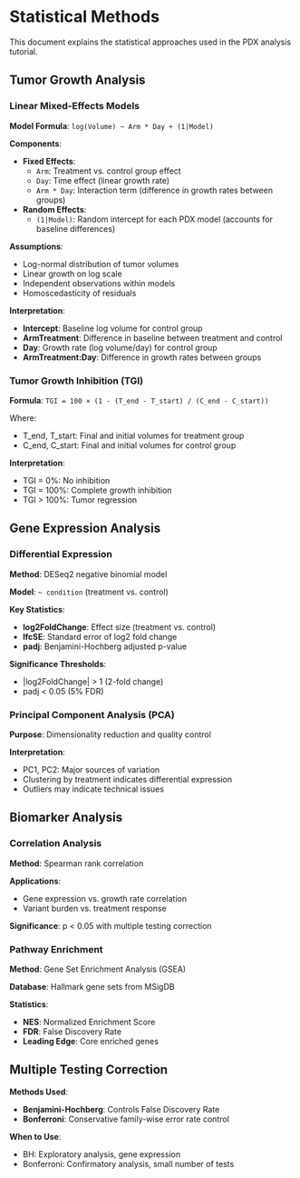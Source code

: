 # Statistical Methods

This document explains the statistical approaches used in the PDX analysis tutorial.

## Tumor Growth Analysis

### Linear Mixed-Effects Models

**Model Formula**: `log(Volume) ~ Arm * Day + (1|Model)`

**Components**:
- **Fixed Effects**: 
  - `Arm`: Treatment vs. control group effect
  - `Day`: Time effect (linear growth rate)
  - `Arm * Day`: Interaction term (difference in growth rates between groups)
- **Random Effects**: 
  - `(1|Model)`: Random intercept for each PDX model (accounts for baseline differences)

**Assumptions**:
- Log-normal distribution of tumor volumes
- Linear growth on log scale
- Independent observations within models
- Homoscedasticity of residuals

**Interpretation**:
- **Intercept**: Baseline log volume for control group
- **ArmTreatment**: Difference in baseline between treatment and control
- **Day**: Growth rate (log volume/day) for control group
- **ArmTreatment:Day**: Difference in growth rates between groups

### Tumor Growth Inhibition (TGI)

**Formula**: `TGI = 100 × (1 - (T_end - T_start) / (C_end - C_start))`

Where:
- T_end, T_start: Final and initial volumes for treatment group
- C_end, C_start: Final and initial volumes for control group

**Interpretation**:
- TGI = 0%: No inhibition
- TGI = 100%: Complete growth inhibition
- TGI > 100%: Tumor regression

## Gene Expression Analysis

### Differential Expression

**Method**: DESeq2 negative binomial model

**Model**: `~ condition` (treatment vs. control)

**Key Statistics**:
- **log2FoldChange**: Effect size (treatment vs. control)
- **lfcSE**: Standard error of log2 fold change
- **padj**: Benjamini-Hochberg adjusted p-value

**Significance Thresholds**:
- |log2FoldChange| > 1 (2-fold change)
- padj < 0.05 (5% FDR)

### Principal Component Analysis (PCA)

**Purpose**: Dimensionality reduction and quality control

**Interpretation**:
- PC1, PC2: Major sources of variation
- Clustering by treatment indicates differential expression
- Outliers may indicate technical issues

## Biomarker Analysis

### Correlation Analysis

**Method**: Spearman rank correlation

**Applications**:
- Gene expression vs. growth rate correlation
- Variant burden vs. treatment response

**Significance**: p < 0.05 with multiple testing correction

### Pathway Enrichment

**Method**: Gene Set Enrichment Analysis (GSEA)

**Database**: Hallmark gene sets from MSigDB

**Statistics**:
- **NES**: Normalized Enrichment Score
- **FDR**: False Discovery Rate
- **Leading Edge**: Core enriched genes

## Multiple Testing Correction

**Methods Used**:
- **Benjamini-Hochberg**: Controls False Discovery Rate
- **Bonferroni**: Conservative family-wise error rate control

**When to Use**:
- BH: Exploratory analysis, gene expression
- Bonferroni: Confirmatory analysis, small number of tests